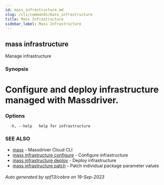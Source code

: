 ```yaml
---
id: mass_infrastructure.md
slug: /cli/commands/mass_infrastructure
title: Mass Infrastructure
sidebar_label: Mass Infrastructure
---
```

## mass infrastructure

Manage infrastructure

### Synopsis

# Configure and deploy infrastructure managed with Massdriver.


### Options

```
  -h, --help   help for infrastructure
```

### SEE ALSO

* [mass](/cli/commands/mass)	 - Massdriver Cloud CLI
* [mass infrastructure configure](/cli/commands/mass_infrastructure_configure)	 - Configure infrastructure
* [mass infrastructure deploy](/cli/commands/mass_infrastructure_deploy)	 - Deploy infrastructure
* [mass infrastructure patch](/cli/commands/mass_infrastructure_patch)	 - Patch individual package parameter values

###### Auto generated by spf13/cobra on 19-Sep-2023
